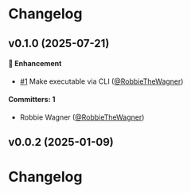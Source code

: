 # Changelog


## v0.1.0 (2025-07-21)

#### :rocket: Enhancement
* [#1](https://github.com/RobbieTheWagner/pnpm-license-checker/pull/1) Make executable via CLI ([@RobbieTheWagner](https://github.com/RobbieTheWagner))

#### Committers: 1
- Robbie Wagner ([@RobbieTheWagner](https://github.com/RobbieTheWagner))

## v0.0.2 (2025-01-09)

# Changelog
